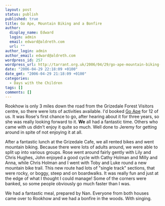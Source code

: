 ```yaml
---
layout: post
status: publish
published: true
title: Go Ape, Mountain Biking and a Bonfire
author:
  display_name: Edward
  login: admin
  email: edward@aldreth.com
  url: ""
author_login: admin
author_email: edward@aldreth.com
wordpress_id: 257
wordpress_url: http://tarrant.org.uk/2006/04/29/go-ape-mountain-biking-and-a-bonfire/
date: "2006-04-29 22:18:09 +0100"
date_gmt: "2006-04-29 21:18:09 +0100"
categories:
  - Days with the Children
tags: []
comments: []
---
```


<p>Rookhow is only 3 miles down the road from the Grizedale Forest Visitors centre, so there were lots of activities available.  I'd booked <a href="https://goape.co.uk">Go Ape</a> for 12 of us.  It was Rose's first chance to go, after hearing about it for three years, so she was really looking forward to it.  <strong>We</strong> all had a fantastic time.  Others who came with us didn't enjoy it quite so much.  Well done to Jeremy for getting around in spite of not enjoying it at all.</p>
<p>After a fantastic lunch at the Grizedale Cafe, we all rented bikes and went mountain biking.  Because there were lots of adults around, we were able to split up into various groups.  Rose went around fairly gently with Lily and Chris Hughes, John enjoyed a good cycle with Cathy Holman and Milly and Anna, while Chris Holman and I went with Toby and Luke round a new mountain bike trail.  This new route had lots of "single track" sections, that were rocky, or boggy, steep and on boardwalks.  It was really fun and just at the edge of what I thought I could manage!  Some of the corners were banked, so some people obviously go much faster than I was.</p>
<p>We had a fantastic meal, prepared by Nan.  Everyone from both houses came over to Rookhow and we had a bonfire in the woods.  With singing.</p>
